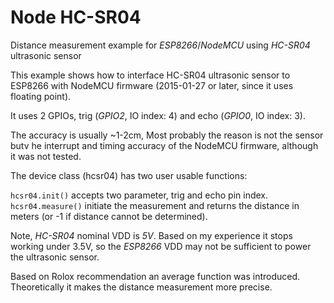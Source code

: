 # Node HC-SR04

Distance measurement example for *ESP8266*/*NodeMCU* using *HC-SR04* ultrasonic sensor

This example shows how to interface HC-SR04 ultrasonic sensor to ESP8266 with NodeMCU firmware (2015-01-27 or later, since it uses floating point).

It uses 2 GPIOs, trig (*GPIO2*, IO index: 4) and echo (*GPIO0*, IO index: 3).

The accuracy is usually ~1-2cm, Most probably the reason is not the sensor butv he interrupt and timing accuracy of the NodeMCU firmware, although it was not tested.

The device class (hcsr04) has two user usable functions:

`hcsr04.init()` accepts two parameter, trig and echo pin index.
`hcsr04.measure()` initiate the measurement and returns the distance in meters (or -1 if distance cannot be determined).

Note, *HC-SR04* nominal VDD is *5V*. Based on my experience it stops working under 3.5V, so the *ESP8266* VDD may not be sufficient to power the ultrasonic sensor.

Based on Rolox recommendation an average function was introduced. Theoretically it makes the distance measurement more precise.
